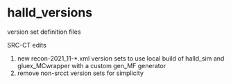 # halld_versions
version set definition files

SRC-CT edits
1. new recon-2021_11-*.xml version sets to use local build of halld_sim and gluex_MCwrapper with a custom gen_MF generator
2. remove non-srcct version sets for simplicity